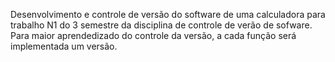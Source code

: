 Desenvolvimento e controle de versão do software de uma calculadora para trabalho N1 do 3 semestre da disciplina de controle de verão de sofware.
Para maior aprendedizado do controle da versão, a cada função será implementada um versão.
